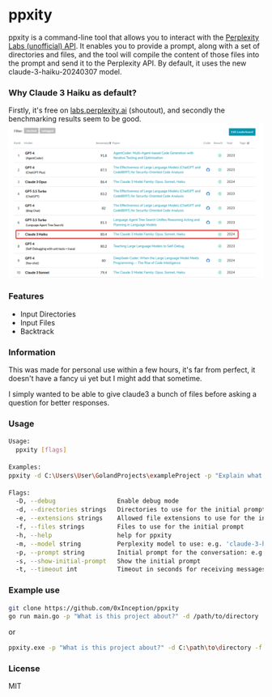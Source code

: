 # ppxity

ppxity is a command-line tool that allows you to interact with the [Perplexity Labs (unofficial) API](https://labs.perplexity.ai/). It enables you to provide a prompt, along with a set of directories and files, and the tool will compile the content of those files into the prompt and send it to the Perplexity API.
 By default, it uses the new claude-3-haiku-20240307 model.
### Why Claude 3 Haiku as default?
Firstly, it's free on [labs.perplexity.ai](https://labs.perplexity.ai) (shoutout), and secondly the benchmarking results seem to be good.
![img.png](assets/img.png)

### Features
* Input Directories
* Input Files
* Backtrack

### Information
This was made for personal use within a few hours, it's far from perfect, it doesn't have a fancy ui yet but I might add that sometime.

I simply wanted to be able to give claude3 a bunch of files before asking a question for better responses.

### Usage
```bash
Usage:
  ppxity [flags]

Examples:
ppxity -d C:\Users\User\GolandProjects\exampleProject -p "Explain what this project is about."

Flags:
  -D, --debug                 Enable debug mode
  -d, --directories strings   Directories to use for the initial prompt
  -e, --extensions strings    Allowed file extensions to use for the initial prompt (default [go,txt,mod,cs,c,rs,js,ts])
  -f, --files strings         Files to use for the initial prompt
  -h, --help                  help for ppxity
  -m, --model string          Perplexity model to use: e.g. 'claude-3-haiku-20240307' (sonar-small-online, sonar-medium-online, sonar-small-chat, sonar-medium-chat, claude-3-haiku-20240307, codellama-70b-instruct, mistral-7b-instruct, llava-v1.5-7b-wrapper, llava-v1.6-34b, mixtral-8x7b-instruct, mistral-medium, gemma-2b-it, gemma-7b-it, related) (default "claude-3-haiku-20240307")
  -p, --prompt string         Initial prompt for the conversation: e.g. 'Hello, World!'
  -s, --show-initial-prompt   Show the initial prompt
  -t, --timeout int           Timeout in seconds for receiving messages (default 50)
```

### Example use

```bash
git clone https://github.com/0xInception/ppxity
go run main.go -p "What is this project about?" -d /path/to/directory
```
or
```bash
ppxity.exe -p "What is this project about?" -d C:\path\to\directory -f C:\path\to\file.go -f C:\path\to\another\file.go
```

### License
MIT
